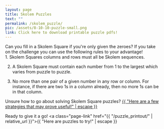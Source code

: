 ```yaml
---
layout: page
title: Skolem Puzzles
text: ""
permalink: /skolem_puzzle/
pic: /assets/8-10-10-puzzle-small.png
link: Click here to download printable puzzle pdfs!
---
```

<div class="page-wrap2">Can you fill in a Skolem Square if you're only given the zeroes? If you take on the challenge you can use the following rules to your advantage!</div>

<div class="page-wrap2">1. Skolem Squares columns and rows must all be Skolem sequences. 

2. A Skolem Square must contain each number from 1 to the largest which varies from puzzle to puzzle.

3. No more than one pair of a given number in any row or column. For instance, if there are two 1s in a column already, then no more 1s can be in that column.
</div>

<div class="page-wrap0">Unsure how to go about solving Skolem Square puzzles? 
<a class="page-link" href="{{ "/example/" | relative_url }}">{{ "Here are a few strategies that may prove useful!" | escape }}</a>

Ready to give it a go!
<a class="page-link" href="{{ "/puzzle_printout/" | relative_url }}">{{ "Here are puzzles to try!" | escape }}</a>
</div>
